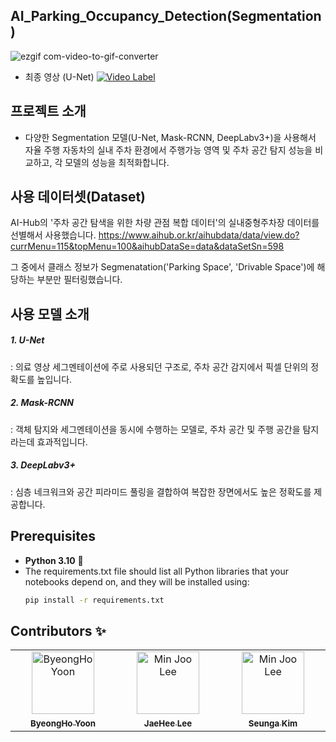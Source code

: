 ## AI_Parking_Occupancy_Detection(Segmentation)
![ezgif com-video-to-gif-converter](https://github.com/user-attachments/assets/e88edaf2-1b40-47f6-a3fb-821d46000a67)
- 최종 영상 (U-Net)
  [![Video Label](http://img.youtube.com/vi/B96UbpyoJ6A/0.jpg)]( https://youtu.be/B96UbpyoJ6A)
 


## 프로젝트 소개
- 다양한 Segmentation 모델(U-Net, Mask-RCNN, DeepLabv3+)을 사용해서 자율 주행 자동차의 실내 주차 환경에서 주행가능 영역 및 주차 공간 탐지 성능을 비교하고, 각 모델의 성능을 최적화합니다.


## 사용 데이터셋(Dataset)
AI-Hub의 '주차 공간 탐색을 위한 차량 관점 복합 데이터'의 실내중형주차장 데이터를 선별해서 사용했습니다.
https://www.aihub.or.kr/aihubdata/data/view.do?currMenu=115&topMenu=100&aihubDataSe=data&dataSetSn=598

그 중에서 클래스 정보가 Segmenatation('Parking Space', 'Drivable Space')에 해당하는 부분만 필터링했습니다.


## 사용 모델 소개
##### 1. U-Net 
: 의료 영상 세그멘테이션에 주로 사용되던 구조로, 주차 공간 감지에서 픽셀 단위의 정확도를 높입니다.
##### 2. Mask-RCNN 
: 객체 탐지와 세그멘테이션을 동시에 수행하는 모델로, 주차 공간 및 주행 공간을 탐지라는데 효과적입니다.
##### 3. DeepLabv3+ 
: 심층 네크워크와 공간 피라미드 풀링을 결합하여 복잡한 장면에서도 높은 정확도를 제공합니다.





## Prerequisites
- **Python 3.10** 🐍
- The requirements.txt file should list all Python libraries that your notebooks depend on, and they will be installed using:
    ```bash
    pip install -r requirements.txt
    ```

## Contributors ✨
<table>
    <tbody>
        <tr>
            <td align="center" valign="top" width="14.28%"><a href="https://github.com/rwambangho"><img src="https://avatars.githubusercontent.com/u/121777977?v=4" width="100px;" alt="ByeongHo Yoon"><br/><sub><b>ByeongHo Yoon</b></ub><a><br/>
            <td align="center" valign="top" width="14.28%"><a href="https://github.com/JaeHeeLE"><img src="https://avatars.githubusercontent.com/u/153152453?v=4" width="100px;" alt="Min Joo Lee"><br/><sub><b>JaeHee Lee</b></ub><a><br/>
            <td align="center" valign="top" width="14.28%"><a href="https://github.com/sinya3558"><img src="https://avatars.githubusercontent.com/u/70243358?v=4" width="100px;" alt="Min Joo Lee"><br/><sub><b>Seunga Kim</b></ub><a><br/>
        </tr>
    </tbody>
</table>
